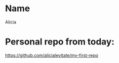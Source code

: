# Name
Alicia 

# Personal repo from today: 
<a>https://github.com/alicialevitate/my-first-repo</a>
